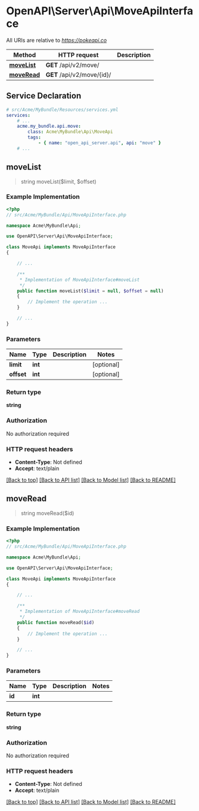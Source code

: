 # OpenAPI\Server\Api\MoveApiInterface

All URIs are relative to *https://pokeapi.co*

Method | HTTP request | Description
------------- | ------------- | -------------
[**moveList**](MoveApiInterface.md#moveList) | **GET** /api/v2/move/ | 
[**moveRead**](MoveApiInterface.md#moveRead) | **GET** /api/v2/move/{id}/ | 


## Service Declaration
```yaml
# src/Acme/MyBundle/Resources/services.yml
services:
    # ...
    acme.my_bundle.api.move:
        class: Acme\MyBundle\Api\MoveApi
        tags:
            - { name: "open_api_server.api", api: "move" }
    # ...
```

## **moveList**
> string moveList($limit, $offset)



### Example Implementation
```php
<?php
// src/Acme/MyBundle/Api/MoveApiInterface.php

namespace Acme\MyBundle\Api;

use OpenAPI\Server\Api\MoveApiInterface;

class MoveApi implements MoveApiInterface
{

    // ...

    /**
     * Implementation of MoveApiInterface#moveList
     */
    public function moveList($limit = null, $offset = null)
    {
        // Implement the operation ...
    }

    // ...
}
```

### Parameters

Name | Type | Description  | Notes
------------- | ------------- | ------------- | -------------
 **limit** | **int**|  | [optional]
 **offset** | **int**|  | [optional]

### Return type

**string**

### Authorization

No authorization required

### HTTP request headers

 - **Content-Type**: Not defined
 - **Accept**: text/plain

[[Back to top]](#) [[Back to API list]](../../README.md#documentation-for-api-endpoints) [[Back to Model list]](../../README.md#documentation-for-models) [[Back to README]](../../README.md)

## **moveRead**
> string moveRead($id)



### Example Implementation
```php
<?php
// src/Acme/MyBundle/Api/MoveApiInterface.php

namespace Acme\MyBundle\Api;

use OpenAPI\Server\Api\MoveApiInterface;

class MoveApi implements MoveApiInterface
{

    // ...

    /**
     * Implementation of MoveApiInterface#moveRead
     */
    public function moveRead($id)
    {
        // Implement the operation ...
    }

    // ...
}
```

### Parameters

Name | Type | Description  | Notes
------------- | ------------- | ------------- | -------------
 **id** | **int**|  |

### Return type

**string**

### Authorization

No authorization required

### HTTP request headers

 - **Content-Type**: Not defined
 - **Accept**: text/plain

[[Back to top]](#) [[Back to API list]](../../README.md#documentation-for-api-endpoints) [[Back to Model list]](../../README.md#documentation-for-models) [[Back to README]](../../README.md)

